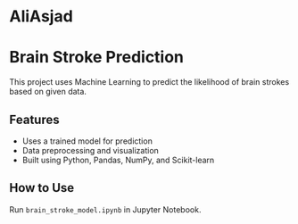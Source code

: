 # AliAsjad
# Brain Stroke Prediction
This project uses Machine Learning to predict the likelihood of brain strokes based on given data.

## Features
- Uses a trained model for prediction
- Data preprocessing and visualization
- Built using Python, Pandas, NumPy, and Scikit-learn

## How to Use
Run `brain_stroke_model.ipynb` in Jupyter Notebook.
